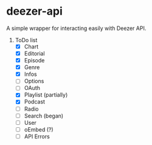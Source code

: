 # deezer-api
 A simple wrapper for interacting easily with Deezer API.
1. ToDo list 
    - [x] Chart 
    - [x] Editorial 
    - [x] Episode
    - [x] Genre 
    - [x] Infos 
    - [ ] Options
    - [ ] OAuth
    - [x] Playlist (partially)
    - [x] Podcast 
    - [ ] Radio
    - [ ] Search (began)
    - [ ] User 
    - [ ] oEmbed (?)
    - [ ] API Errors 
